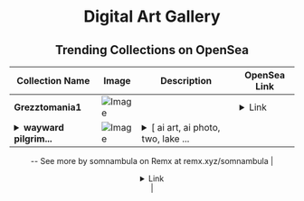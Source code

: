 <div align="center">

# Digital Art Gallery

## Trending Collections on OpenSea

| Collection Name                       | Image                                                                                     | Description                       | OpenSea Link                                                                                          |
|---------------------------------------|-------------------------------------------------------------------------------------------|-----------------------------------|--------------------------------------------------------------------------------------------------------|
| **Grezztomania1** | ![Image](https://i.seadn.io/s/raw/files/42699d16a584c1d32bf0f0568950b161.png?w=500&auto=format?w=200&auto=format) |  | <details><summary>Link</summary>[Grezztomania1](https://opensea.io/collection/grezztomania1)</details> |
| **<details><summary>wayward pilgrim...</summary>wayward pilgrims</details>** | ![Image](https://i.seadn.io/s/raw/files/7cc76ca97e2be175de78ee0d13d619f7.png?w=500&auto=format?w=200&auto=format) | <details><summary>[ ai art, ai photo, two, lake ...</summary>[ ai art, ai photo, two, lake shore, wearing white clothes, bird, grass, flowers ]
--
See more by somnambula on Remx at remx.xyz/somnambula</details> | <details><summary>Link</summary>[wayward pilgrims](https://opensea.io/collection/wayward-pilgrims)</details> |

</div>